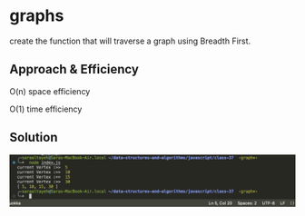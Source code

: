 # graphs

create the function that will traverse a graph using Breadth First.

## Approach & Efficiency

O(n) space efficiency

O(1) time efficiency

## Solution

![](./assets/graphcode.png)
